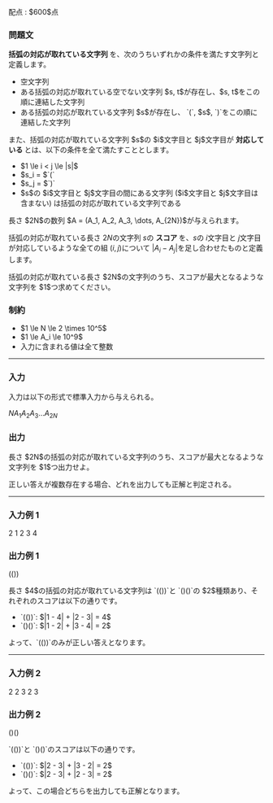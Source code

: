 
<div>

<span>

<span>

<p>
配点 : $600$点
</p>

<div>

<section>

### **問題文**

<p>

<strong>
括弧の対応が取れている文字列
</strong>
を、次のうちいずれかの条件を満たす文字列と定義します。  
</p>

<ul>

<li>
空文字列
</li>

<li>
ある括弧の対応が取れている空でない文字列 $s, t$が存在し、$s, t$をこの順に連結した文字列
</li>

<li>
ある括弧の対応が取れている文字列 $s$が存在し、 `(`, $s$, `)`をこの順に連結した文字列
</li>

</ul>

<p>
また、括弧の対応が取れている文字列 $s$の $i$文字目と $j$文字目が
<strong>
対応している
</strong>
とは、以下の条件を全て満たすこととします。  
</p>

<ul>

<li>
$1 \le i < j \le |s|$
</li>

<li>
$s_i = $`(`
</li>

<li>
$s_j = $`)`
</li>

<li>
$s$の $i$文字目と $j$文字目の間にある文字列 ($i$文字目と $j$文字目は含まない) は括弧の対応が取れている文字列である
</li>

</ul>

<p>
長さ $2N$の数列 $A = (A_1, A_2, A_3, \dots, A_{2N})$が与えられます。

括弧の対応が取れている長さ $2N$の文字列 $s$の
<strong>
スコア
</strong>
を、$s$の $i$文字目と $j$文字目が対応しているような全ての組 $(i, j)$について $|A_i - A_j|$を足し合わせたものと定義します。  
</p>

<p>
括弧の対応が取れている長さ $2N$の文字列のうち、スコアが最大となるような文字列を $1$つ求めてください。  
</p>

</section>

</div>

<div>

<section>

### **制約**

<ul>

<li>
$1 \le N \le 2 \times 10^5$
</li>

<li>
$1 \le A_i \le 10^9$
</li>

<li>
入力に含まれる値は全て整数
</li>

</ul>

</section>

</div>

---

<div>

<div>

<section>

### **入力**

<p>
入力は以下の形式で標準入力から与えられる。
</p>

<div>

$N$$A_1$$A_2$$A_3$$\dots$$A_{2N}$
</div>

</section>

</div>

<div>

<section>

### **出力**

<p>
長さ $2N$の括弧の対応が取れている文字列のうち、スコアが最大となるような文字列を $1$つ出力せよ。

正しい答えが複数存在する場合、どれを出力しても正解と判定される。  
</p>

</section>

</div>

</div>

---

<div>

<section>

### **入力例 1**

<div>

2
1 2 3 4

</div>

</section>

</div>

<div>

<section>

### **出力例 1**

<div>

(())

</div>

<p>
長さ $4$の括弧の対応が取れている文字列は `(())`と `()()`の $2$種類あり、それぞれのスコアは以下の通りです。
</p>

<ul>

<li>
`(())`: $|1 - 4| + |2 - 3| = 4$
</li>

<li>
`()()`: $|1 - 2| + |3 - 4| = 2$
</li>

</ul>

<p>
よって、`(())`のみが正しい答えとなります。  
</p>

</section>

</div>

---

<div>

<section>

### **入力例 2**

<div>

2
2 3 2 3

</div>

</section>

</div>

<div>

<section>

### **出力例 2**

<div>

()()

</div>

<p>
`(())`と `()()`のスコアは以下の通りです。
</p>

<ul>

<li>
`(())`: $|2 - 3| + |3 - 2| = 2$
</li>

<li>
`()()`: $|2 - 3| + |2 - 3| = 2$
</li>

</ul>

<p>
よって、この場合どちらを出力しても正解となります。  
</p>

</section>

</div>

</span>

</span>

</div>
